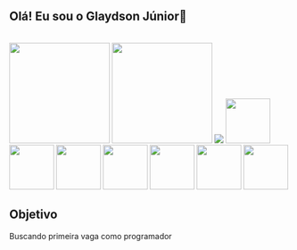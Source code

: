 ## Olá! Eu sou o Glaydson Júnior👋

<br>
<div>
  <img height="180em" src='https://github-readme-stats.vercel.app/api?username=glaydsonJunior&theme=tokyonight'>
  <img height="180em" src='https://github-readme-stats.vercel.app/api/top-langs/?username=anuraghazra&theme=tokyonight'>
  <img src="https://img.shields.io/badge/Python-3776AB?style=for-the-badge&logo=python&logoColor=white">
  <img height='80em' src="https://cdn.jsdelivr.net/gh/devicons/devicon/icons/html5/html5-plain-wordmark.svg">
  <img height='80em' src="https://cdn.jsdelivr.net/gh/devicons/devicon/icons/javascript/javascript-plain.svg">
  <img height='80em' src="https://cdn.jsdelivr.net/gh/devicons/devicon/icons/python/python-plain.svg">
  <img height='80em' src="https://cdn.jsdelivr.net/gh/devicons/devicon/icons/flask/flask-original.svg">
  <img height='80em' src="https://cdn.jsdelivr.net/gh/devicons/devicon/icons/git/git-plain.svg">
  <img height='80em' src="https://cdn.jsdelivr.net/gh/devicons/devicon/icons/linux/linux-plain.svg">
  <img height='80em' src="https://cdn.jsdelivr.net/gh/devicons/devicon/icons/postgresql/postgresql-plain.svg" />
  </div>
 <h2>Objetivo</h2>
 <p>Buscando primeira vaga como programador</p>
